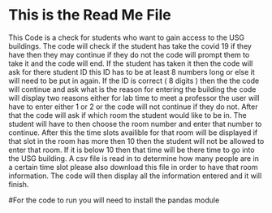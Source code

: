 # This is the Read Me File

This Code is a check for students who want to gain access to the USG buildings. The code will check if the student has take the covid 19 if they have then they may continue if they do not the code will prompt them to take it and the code will end. If the student has taken it then the code will ask for there student ID this ID has to be at least 8 numbers long or else it will need to be put in again. If the ID is correct ( 8 digits ) then the the code will continue and ask what is the reason for entering the building the code will display two reasons either for lab time to meet a professor the user will have to enter either 1 or 2 or the code will not continue if they do not. After that the code will ask if which room the student would like to be in. The student will have to then choose the room number and enter that number to continue. After this the time slots availible for that room will be displayed if that slot in the room has more then 10 then the student will not be allowed to enter that room. If it is below 10 then that time will be there time to go into the USG building. A csv file is read in to determine how many people are in a certain time slot please also download this file in order to have that room information. The code will then display all the information entered and it will finish. 



#For the code to run you will need to install the pandas module 
